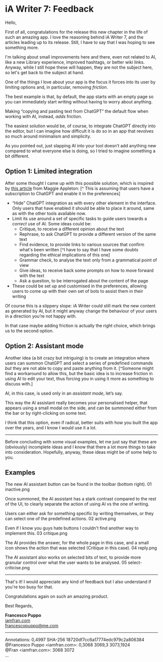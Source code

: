 # iA Writer 7: Feedback

Hello,

First of all, congratulations for the release this new chapter in the life of such an amazing app.  I love the reasoning behind iA Writer 7, and the articles leading up to its release. Still, I have to say that I was hoping to see something more. 

I'm talking about small improvements here and there, even not related to AI, like a new Library experience, improved hashtags, or better wiki links. Anyway, while I still hope these will happen, they are not the subject here, so let's get back to the subject at hand.

One of the things I love about your app is the focus it forces into its user by limiting options and, in particular, removing *friction*. 

The best example is that, by default, the app starts with an empty page so you can immediately start writing without having to worry about anything.

Making “copying and pasting text from ChatGPT” the default flow when working with AI, instead, *adds* friction.

The easiest solution would be, of course, to integrate ChatGPT directly into the editor, but I can imagine how difficult it is do so in an app that revolves so much around minimalism and simplicity. 

As you pointed out, just slapping AI into your tool doesn’t add anything new compared to what everyone else is doing, so I tried to imagine something a bit different.

## Option 1: Limited integration 

After some thought I came up with this possible solution, which is inspired by [this article](https://maggieappleton.com/lm-sketchbook) from Maggie Appleton: [^ This is assuming that users have a subscription to ChatGPT and enable it in the preferences]

- “Hide” ChatGPT integration as with every other element in the interface. Only users that have enabled it should be able to place it around, same as with the other tools available now. 
- Limit its use around a set of specific tasks to guide users towards a *correct* use of AI. Some ideas could be:
	- Critique, to receive a different opinion about the text
	- Rephrase, to ask ChatGPT to provide a different version of the same text
	- Find evidence, to provide links to various sources that confirm what's been written [^I have to say that I have some doubts regarding the ethical implications of this one]
	- Grammar check, to analyse the text only from a grammatical point of view 
	- Give ideas, to receive back some prompts on how to move forward with the text
	- Ask a question, to be interrogated about the content of the page
- These could be set up and customised in the preferences, allowing users to come up with their own set of bots to assist them in their writing 

Of course this is a slippery slope: iA Writer could still mark the new content as generated by AI, but it might anyway change the behaviour of your users in a direction you’re not happy with. 

In that case maybe adding friction is actually the right choice, which brings us to the second option.

## Option 2: Assistant mode 

Another idea (a bit crazy but intriguing) is to create an integration where users can summon ChatGPT and select a series of predefined commands *but* they are not able to copy and paste anything from it. [^Someone might find a workaround to allow this, but the basic idea is to increase friction in using AI to edit your text, thus forcing you in using it more as something to discuss with.]

AI, in this case, is used only in an *assistant mode*, let’s say. 

This way the AI assistant really becomes your personalised helper, that appears using a small modal on the side, and can be summoned either from the bar or by right-clicking on some text. 

I think that this option, even if radical, better suits with how you built the app over the years, and I know I would use it a lot.

---

Before concluding with some visual examples, let me just say that these are (obviously) incomplete ideas and I know that there a lot more things to take into consideration. Hopefully, anyway, these ideas might be of some help to you. 

## Examples

The new AI assistant button can be found in the toolbar (bottom right).
01 inactive.png

Once summoned, the AI assistant has a stark contrast compared to the rest of the UI, to clearly separate the action of using AI vs the one of writing.

Users can either ask for something specific by writing themselves, or they can select one of the predefined actions. 
02 active.png

Even if I know you guys hate buttons I couldn't find another way to implement this.
03 critique.png

The AI provides the answer, for the whole page in this case, and a small icon shows the action that was selected (Critique in this case).
04 reply.png

The AI assistant also works on selected bits of text, to provide  more granular control over what the user wants to be analysed.
05 select-criticise.png

---

That's it! I would appreciate any kind of feedback but I also understand if you're too busy for that.

Congratulations again on such an amazing product.

Best Regards,

**Francesco Puppo** \
[iamfran.com](https://iamfran.com) \
francescopuppo@me.com

---
Annotations: 0,4997 SHA-256 18720df7cc6a17774edc979c2a806384  
@Francesco Puppo <iamfran.com>: 0,3068 3069,3 3073,1924  
@Fran <iamfran.com>: 3068 3072  
...
